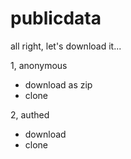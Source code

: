 # publicdata

all right, let's download it...

1, anonymous
 - download as zip
 - clone

2, authed
- download
- clone
